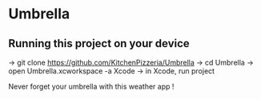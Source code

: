 # Umbrella
## Running this project on your device

-> git clone https://github.com/KitchenPizzeria/Umbrella
-> cd Umbrella
-> open Umbrella.xcworkspace -a Xcode
-> in Xcode, run project 


Never forget your umbrella with this weather app !
